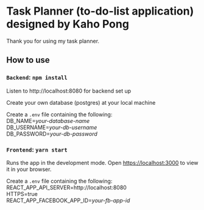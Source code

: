 # Task Planner (to-do-list application) designed by Kaho Pong

Thank you for using my task planner.


## How to use

### `Backend`: `npm install`
Listen to http://localhost:8080 for backend set up  

Create your own database (postgres) at your local machine   

Create a `.env` file containing the following:  
DB_NAME=_your-database-name_  
DB_USERNAME=_your-db-username_  
DB_PASSWORD=_your-db-password_  

### `Frontend`: `yarn start`

Runs the app in the development mode. 
Open [https://localhost:3000](https://localhost:3000) to view it in your browser.  

Create a `.env` file containing the following:   
REACT_APP_API_SERVER=http://localhost:8080   
HTTPS=true  
REACT_APP_FACEBOOK_APP_ID=_your-fb-app-id_  